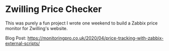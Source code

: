 # Zwilling Price Checker

This was purely a fun project I wrote one weekend to build a Zabbix price monitor for Zwilling's website.

Blog Post: https://monitoringpro.co.uk/2020/04/price-tracking-with-zabbix-external-scripts/
